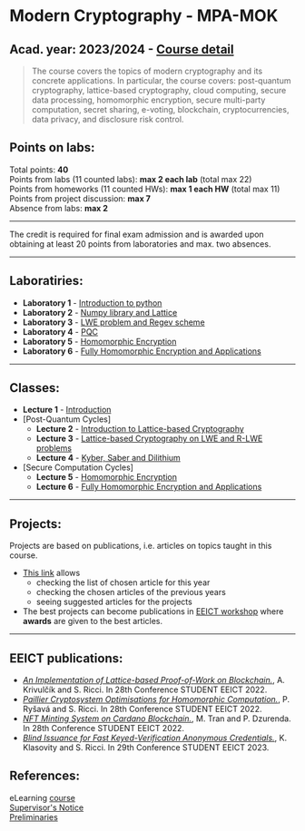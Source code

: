 # Modern Cryptography - MPA-MOK

## Acad. year: 2023/2024 - [Course detail](https://moodle.vut.cz/course/view.php?id=268968)

> The course covers the topics of modern cryptography and its concrete applications. In particular, the course covers: post-quantum cryptography, lattice-based cryptography, cloud computing, secure data processing, homomorphic encryption, secure multi-party computation, secret sharing, e-voting, blockchain, cryptocurrencies, data privacy, and disclosure risk control.

## Points on labs:

Total points: **40**  
Points from labs (11 counted labs): **max 2 each lab** (total max 22)  
Points from homeworks (11 counted HWs): **max 1 each HW** (total max 11)  
Points from project discussion: **max 7**  
Absence from labs: **max 2**  

---

The credit is required for final exam admission and is awarded upon obtaining at least 20 points from laboratories and max. two absences.

---

## Laboratiries:
- **Laboratory 1** - [Introduction to python](labs/lab1/README.md)
- **Laboratory 2** - [Numpy library and Lattice](labs/lab2/README.md)
- **Laboratory 3** - [LWE problem and Regev scheme](labs/lab3/README.md)
- **Laboratory 4** - [PQC](labs/lab4/README.md)
- **Laboratory 5** - [Homomorphic Encryption](labs/lab5/README.md)
- **Laboratory 6** - [Fully Homomorphic Encryption and Applications](labs/lab6/README.md)

---

## Classes:
- **Lecture 1** - [Introduction](https://moodle.vut.cz/pluginfile.php/707307/mod_resource/content/1/1.pdf)
- [Post-Quantum Cycles]
  - **Lecture 2** - [Introduction to Lattice-based Cryptography](https://moodle.vut.cz/pluginfile.php/779112/mod_resource/content/1/2.pdf)
  - **Lecture 3** - [Lattice-based Cryptography on LWE and R-LWE problems](https://moodle.vut.cz/pluginfile.php/784161/mod_resource/content/1/3.pdf)
  - **Lecture 4** - [Kyber, Saber and Dilithium](https://moodle.vut.cz/pluginfile.php/786886/mod_resource/content/1/4.pdf)
- [Secure Computation Cycles]
  - **Lecture 5** - [Homomorphic Encryption](https://moodle.vut.cz/pluginfile.php/789682/mod_resource/content/2/5.pdf)
  - **Lecture 6** - [Fully Homomorphic Encryption and Applications](https://moodle.vut.cz/pluginfile.php/790830/mod_resource/content/2/6.pdf)
  
--- 

## Projects:
Projects are based on publications, i.e. articles on topics taught in this course. 

- [This link](https://docs.google.com/spreadsheets/d/1JRQOeThbTRtYnWh1kchQhLIuMA_5AiEmSWFbw3Ef6Ww/edit?usp=sharing) allows 
  - checking the list of chosen article for this year 
  - checking the chosen articles of the previous years
  - seeing suggested articles for the projects
- The best projects can become publications in [EEICT workshop](https://www.eeict.cz/) where **awards** are given to the best articles.

--- 

## EEICT publications:

- [*An Implementation of Lattice-based Proof-of-Work on Blockchain.*](2022_EEICT_Krivulcik.pdf),  A. Krivulčík and S. Ricci. In 28th Conference STUDENT EEICT 2022. 
- [*Paillier Cryptosystem Optimisations for Homomorphic Computation.*](2022_EEICT_Rysava.pdf), P. Ryšavá and S. Ricci. In 28th Conference STUDENT EEICT 2022.
- [*NFT Minting System on Cardano Blockchain.*](2022_EEICT_Tran.pdf), M. Tran and P. Dzurenda. In 28th Conference STUDENT EEICT 2022.
- [*Blind Issuance for Fast Keyed-Verification Anonymous Credentials.*](2023_EEICT_Klasovity.pdf), K. Klasovity and S. Ricci. In 29th Conference STUDENT EEICT 2023. 


## References:

eLearning [course](https://moodle.vut.cz/course/view.php?id=268968)  
[Supervisor's Notice](https://moodle.vut.cz/pluginfile.php/723165/mod_resource/content/1/FEKT-MPA-MOK-vyhlaska-garanta-23.pdf)  
[Preliminaries](https://moodle.vut.cz/pluginfile.php/707298/mod_resource/content/2/preliminaries.pdf)
